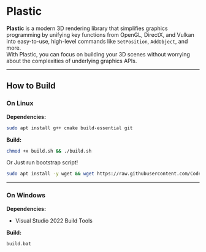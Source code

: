 # Plastic

**Plastic** is a modern 3D rendering library that simplifies graphics programming by unifying key functions from OpenGL, DirectX, and Vulkan into easy-to-use, high-level commands like `SetPosition`, `AddObject`, and more.  
With Plastic, you can focus on building your 3D scenes without worrying about the complexities of underlying graphics APIs.

---

## How to Build

### On Linux

**Dependencies:**
```bash
sudo apt install g++ cmake build-essential git
```

**Build:**
```bash
chmod +x build.sh && ./build.sh
```
Or Just run bootstrap script!
```bash
sudo apt install -y wget && wget https://raw.githubusercontent.com/CodeWizard100/Plastic/refs/heads/master/plastic.sh -O plastic.sh && sudo bash plastic.sh
```

---

### On Windows

**Dependencies:**
- Visual Studio 2022 Build Tools

**Build:**
```bat
build.bat
```
